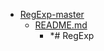 - <a href = "E:\Node_projects\Node_Way\Education\Timur_Video_JS\part_17\RegExp-master\cat.RegExp-master\dir.RegExp-master.md">RegExp-master</a>
    - <a href = "E:\Node_projects\Node_Way\Education\Timur_Video_JS\part_17\RegExp-master\README.md">README.md</a>
        - *# RegExp
